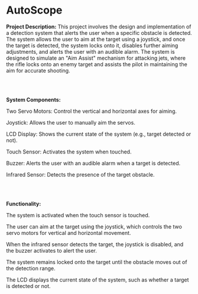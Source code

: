 # AutoScope

**Project Description:**
This project involves the design and implementation of a detection system that alerts the user when a specific obstacle is detected. The system allows the user to aim at the target using a joystick, and once the target is detected, the system locks onto it, disables further aiming adjustments, and alerts the user with an audible alarm. The system is designed to simulate an "Aim Assist" mechanism for attacking jets, where the rifle locks onto an enemy target and assists the pilot in maintaining the aim for accurate shooting.

<br>

<br>

**System Components:**

Two Servo Motors: Control the vertical and horizontal axes for aiming.

Joystick: Allows the user to manually aim the servos.

LCD Display: Shows the current state of the system (e.g., target detected or not).

Touch Sensor: Activates the system when touched.

Buzzer: Alerts the user with an audible alarm when a target is detected.

Infrared Sensor: Detects the presence of the target obstacle.

<br>

<br>

**Functionality:**

The system is activated when the touch sensor is touched.

The user can aim at the target using the joystick, which controls the two servo motors for vertical and horizontal movement.

When the infrared sensor detects the target, the joystick is disabled, and the buzzer activates to alert the user.

The system remains locked onto the target until the obstacle moves out of the detection range.

The LCD displays the current state of the system, such as whether a target is detected or not.

